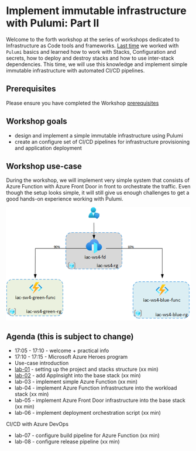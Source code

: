 # Implement immutable infrastructure with Pulumi: Part II

Welcome to the forth workshop at the series of workshops dedicated to Infrastructure as Code tools and frameworks. 
[Last time](https://github.com/evgenyb/iac-meetup/tree/master/workshops/03-implement-immutable-infrastructure-on-azure-with-pulumi) we worked with `Pulumi` basics and learned how to work with Stacks, Configuration and secrets, how to deploy and destroy stacks and how to use inter-stack dependencies. 
This time, we will use this knowledge and implement simple immutable infrastructure with automated CI/CD pipelines.

## Prerequisites

Please ensure you have completed the Workshop [prerequisites](prerequisites.md)

## Workshop goals

* design and implement a simple immutable infrastructure using Pulumi
* create an configure set of CI/CD pipelines for infrastructure provisioning and application deployment

## Workshop use-case

During the workshop, we will implement very simple system that consists of Azure Function with Azure Front Door in front to orchestrate the traffic. Even though the setup looks simple, it will still give us enough challenges to get a good hands-on experience working with Pulumi.

![logo](images/ws-logo.png)

## Agenda (this is subject to change)

* 17:05 - 17:10 - welcome + practical info
* 17:10 - 17:15 - Microsoft Azure Heroes program
* Use-case introduction
* [lab-01](labs/lab-01/readme.md) - setting up the project and stacks structure (xx min)
* [lab-02](labs/lab-02/readme.md) - add AppInsight into the base stack (xx min)
* lab-03 - implement simple Azure Function (xx min)
* lab-04 - implement Azure Function infrastructure into the workload stack (xx min)
* lab-05 - implement Azure Front Door infrastructure into the base stack (xx min)
* lab-06 - implement deployment orchestration script (xx min)

CI/CD with Azure DevOps

* lab-07 - configure build pipeline for Azure Function (xx min)
* lab-08 - configure release pipeline (xx min)

